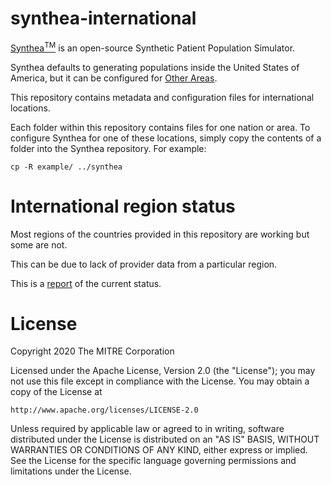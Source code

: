 # synthea-international

[Synthea<sup>TM</sup>](https://github.com/synthetichealth/synthea) is an open-source Synthetic Patient Population Simulator.

Synthea defaults to generating populations inside the United States of America, but it can be configured for [Other Areas](https://github.com/synthetichealth/synthea/wiki/Other-Areas).

This repository contains metadata and configuration files for international locations.

Each folder within this repository contains files for one nation or area. To configure Synthea for one of these locations, simply copy the contents of a folder into the Synthea repository. For example:

```
cp -R example/ ../synthea
```

# International region status

Most regions of the countries provided in this repository are working but some are not.  

This can be due to lack of provider data from a particular region.

This is a [report](./status.txt) of the current status.

# License

Copyright 2020 The MITRE Corporation

Licensed under the Apache License, Version 2.0 (the "License");
you may not use this file except in compliance with the License.
You may obtain a copy of the License at

    http://www.apache.org/licenses/LICENSE-2.0

Unless required by applicable law or agreed to in writing, software
distributed under the License is distributed on an "AS IS" BASIS,
WITHOUT WARRANTIES OR CONDITIONS OF ANY KIND, either express or implied.
See the License for the specific language governing permissions and
limitations under the License.
